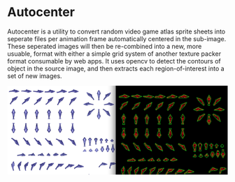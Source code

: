 # Autocenter

Autocenter is a utility to convert random video game atlas sprite sheets into seperate files per animation frame automatically centered in the sub-image. These seperated images will then be re-combined into a new, more usuable, format with either a simple grid system of another texture packer format consumable by web apps. It uses opencv to detect the contours of object in the source image, and then extracts each region-of-interest into a set of new images.

![image](example_opencv_contours.png)